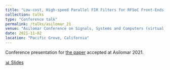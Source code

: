```yaml
---
title: "Low-cost, High-speed Parallel FIR Filters for RFSoC Front-Ends Enabled by CλaSH"
collection: talks
type: "Conference talk"
permalink: /talks/asilomar_21
venue: "Asilomar Conference on Signals, Systems and Computers (virtual)"
date: 2021-11-02
location: "Pacific Grove, California"
---
```


Conference presentation for [the paper](/publications/conifer) accepted at Asilomar 2021.

[📊 Slides](/files/conifer_slides.pdf)
